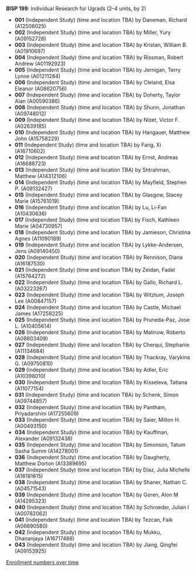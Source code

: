 **BISP 199**: Individual Research for Ugrads (2–4 units, by 2)

- **001** (Independent Study) (time and location TBA) by Daneman, Richard (A12506025)
- **002** (Independent Study) (time and location TBA) by Miller, Yury (A09152728)
- **003** (Independent Study) (time and location TBA) by Kristan, William B. (A01910697)
- **004** (Independent Study) (time and location TBA) by Rissman, Robert Andrew (A01192923)
- **005** (Independent Study) (time and location TBA) by Jernigan, Terry Lynne (A01211284)
- **006** (Independent Study) (time and location TBA) by Cleland, Elsa Eleanor (A08620756)
- **007** (Independent Study) (time and location TBA) by Doherty, Taylor Alan (A00590386)
- **008** (Independent Study) (time and location TBA) by Shurin, Jonathan (A09748012)
- **009** (Independent Study) (time and location TBA) by Nizet, Victor F. (A02639185)
- **010** (Independent Study) (time and location TBA) by Hangauer, Matthew John (A15758229)
- **011** (Independent Study) (time and location TBA) by Fang, Xi (A16710602)
- **012** (Independent Study) (time and location TBA) by Ernst, Andreas (A16688723)
- **013** (Independent Study) (time and location TBA) by Shtrahman, Matthew (A14312106)
- **014** (Independent Study) (time and location TBA) by Mayfield, Stephen P. (A09132427)
- **015** (Independent Study) (time and location TBA) by Glasgow, Stacey Marie (A15761019)
- **016** (Independent Study) (time and location TBA) by Lu, Li-Fan (A10430636)
- **017** (Independent Study) (time and location TBA) by Fisch, Kathleen Marie (A04730957)
- **018** (Independent Study) (time and location TBA) by Jamieson, Christina Agnes (A11090189)
- **019** (Independent Study) (time and location TBA) by Lykke-Andersen, Jens (A09140450)
- **020** (Independent Study) (time and location TBA) by Rennison, Diana (A16187530)
- **021** (Independent Study) (time and location TBA) by Zeidan, Fadel (A15764272)
- **022** (Independent Study) (time and location TBA) by Gallo, Richard L. (A03223267)
- **023** (Independent Study) (time and location TBA) by Witztum, Joseph Lee (A00847157)
- **024** (Independent Study) (time and location TBA) by Castle, Michael James (A17258225)
- **025** (Independent Study) (time and location TBA) by Pruneda-Paz, Jose L. (A10405614)
- **026** (Independent Study) (time and location TBA) by Malinow, Roberto (A08603409)
- **027** (Independent Study) (time and location TBA) by Cherqui, Stephanie (A11134684)
- **028** (Independent Study) (time and location TBA) by Thackray, Varykina G. (A09750810)
- **029** (Independent Study) (time and location TBA) by Adler, Eric (A10398010)
- **030** (Independent Study) (time and location TBA) by Kisseleva, Tatiana (A11077154)
- **031** (Independent Study) (time and location TBA) by Schenk, Simon (A09744857)
- **032** (Independent Study) (time and location TBA) by Pantham, Priyadarshini (A17255609)
- **033** (Independent Study) (time and location TBA) by Saier, Milton H. (A00493150)
- **034** (Independent Study) (time and location TBA) by Kauffman, Alexander (A09132438)
- **035** (Independent Study) (time and location TBA) by Simonson, Tatum Sasha Summ (A14278001)
- **036** (Independent Study) (time and location TBA) by Daugherty, Matthew Dorton (A13389695)
- **037** (Independent Study) (time and location TBA) by Diaz, Julia Michelle (A16181615)
- **038** (Independent Study) (time and location TBA) by Shaner, Nathan C. (A04571543)
- **039** (Independent Study) (time and location TBA) by Goren, Alon M (A14295323)
- **040** (Independent Study) (time and location TBA) by Schroeder, Julian I (A00782062)
- **041** (Independent Study) (time and location TBA) by Tezcan, Faik (A06890580)
- **042** (Independent Study) (time and location TBA) by Mukku, Dhananjaya (A16717486)
- **043** (Independent Study) (time and location TBA) by Jiang, Qingfei (A09153925)

[Enrollment numbers over time](./BISP199.tsv)
